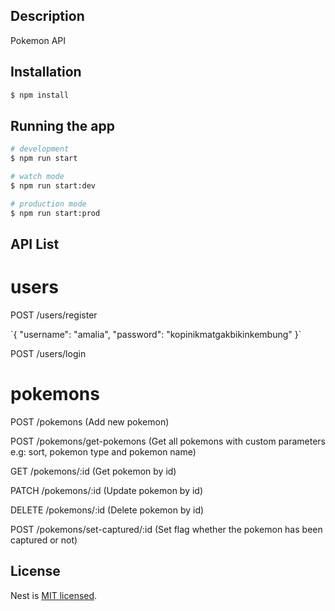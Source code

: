 <p align="center">
  <a href="http://nestjs.com/" target="blank"></a>
</p>

## Description

Pokemon API

## Installation

```bash
$ npm install
```

## Running the app

```bash
# development
$ npm run start

# watch mode
$ npm run start:dev

# production mode
$ npm run start:prod
```

## API List
# users
<p>POST /users/register</p>
`{
    "username": "amalia",
    "password": "kopinikmatgakbikinkembung"
}`
<p>POST /users/login</p>

# pokemons
<p>POST /pokemons (Add new pokemon)</p>
<p>POST /pokemons/get-pokemons (Get all pokemons with custom parameters e.g: sort, pokemon type and pokemon name)</p>
<p>GET /pokemons/:id (Get pokemon by id)</p>
<p>PATCH /pokemons/:id (Update pokemon by id)</p>
<p>DELETE /pokemons/:id (Delete pokemon by id)</p>
<p>POST /pokemons/set-captured/:id (Set flag whether the pokemon has been captured or not)</p>


## License

Nest is [MIT licensed](LICENSE).
